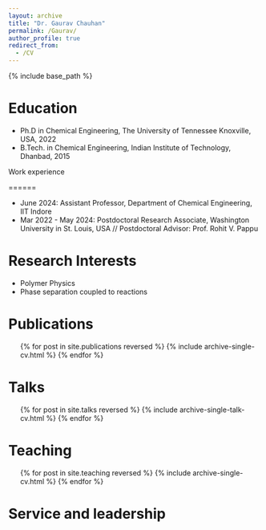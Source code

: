 ```yaml
---
layout: archive
title: "Dr. Gaurav Chauhan"
permalink: /Gaurav/
author_profile: true
redirect_from:
  - /CV
---
```


{% include base_path %}

Education
======
* Ph.D in Chemical Engineering, The University of Tennessee Knoxville, USA, 2022 
* B.Tech. in Chemical Engineering, Indian Institute of Technology, Dhanbad, 2015

Work experience

======
* June 2024: Assistant Professor, Department of Chemical Engineering, IIT Indore
* Mar 2022 - May 2024: Postdoctoral Research Associate, Washington University in St. Louis, USA // Postdoctoral Advisor: Prof. Rohit V. Pappu
  
  
Research Interests
======
* Polymer Physics
* Phase separation coupled to reactions

Publications
======
  <ul>{% for post in site.publications reversed %}
    {% include archive-single-cv.html %}
  {% endfor %}</ul>
  
Talks
======
  <ul>{% for post in site.talks reversed %}
    {% include archive-single-talk-cv.html  %}
  {% endfor %}</ul>
  
Teaching
======
  <ul>{% for post in site.teaching reversed %}
    {% include archive-single-cv.html %}
  {% endfor %}</ul>
  
Service and leadership
======

